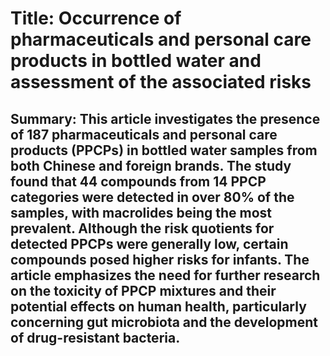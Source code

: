 # Title: Occurrence of pharmaceuticals and personal care products in bottled water and assessment of the associated risks

## Summary: This article investigates the presence of 187 pharmaceuticals and personal care products (PPCPs) in bottled water samples from both Chinese and foreign brands. The study found that 44 compounds from 14 PPCP categories were detected in over 80% of the samples, with macrolides being the most prevalent. Although the risk quotients for detected PPCPs were generally low, certain compounds posed higher risks for infants. The article emphasizes the need for further research on the toxicity of PPCP mixtures and their potential effects on human health, particularly concerning gut microbiota and the development of drug-resistant bacteria.